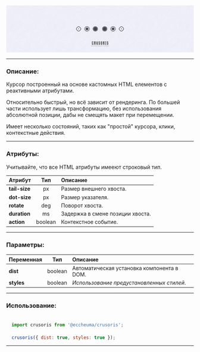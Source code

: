 ![image](https://github.com/Scarlatum/crusoris/blob/main/HEAD.png?raw=true)

---

### Описание:

Курсор построенный на основе кастомных HTML елементов с реактивными атрибутами. 

Относительно быстрый, но всё зависит от рендеринга. По большей части использует лишь трансформацию, без использования абсолютной позиции, дабы не смещять макет при перемещении.

Имеет несколько состояний, таких как "простой" курсора, клики, контекстные действия.

---

### Атрибуты:

Учитывайте, что все HTML атрибуты имееют строковый тип.

Атрибут       | Тип     | Описание
:-            |  :-:    | :-
**tail-size** | px      | Размер внешнего хвоста.
**dot-size**  | px      | Размер указателя.
**rotate**    | deg     | Поворот хвоста.
**duration**  | ms      | Задержка в смене позиции хвоста.
**action**    | boolean | Контекстное событие.

---

### Параметры:

Переменная|Тип|Описание
:-          | -       | :-
**dist**    | boolean | Автоматическая установка компонента в DOM.  
**styles**  | boolean | _Использование предустановленных стилей_.   

---

### Использование:

```js

  import crusoris from '@eccheuma/crusoris';

  crusoris({ dist: true, styles: true });

```

---


